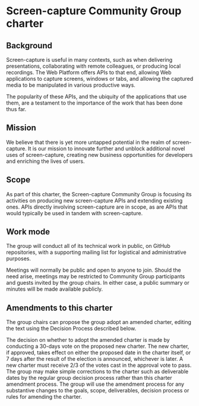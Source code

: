 # Screen-capture Community Group charter

## Background

Screen-capture is useful in many contexts, such as when delivering presentations, collaborating with remote colleagues,  or producing local recordings. The Web Platform offers APIs to that end, allowing Web applications to capture screens, windows or tabs, and allowing the captured media to be manipulated in various productive ways.

The popularity of these APIs, and the ubiquity of the applications that use them, are a testament to the importance of the work that has been done thus far.

## Mission

We believe that there is yet more untapped potential in the realm of screen-capture. It is our mission to innovate further and unblock additional novel uses of screen-capture, creating new business opportunities for developers and enriching the lives of users.

## Scope

As part of this charter, the Screen-capture Community Group is focusing its activities on producing new screen-capture APIs and extending existing ones. APIs directly involving screen-capture are in scope, as are APIs that would typically be used in tandem with screen-capture.

## Work mode

The group will conduct all of its technical work in public, on GitHub repositories, with a supporting mailing list for logistical and administrative purposes.

Meetings will normally be public and open to anyone to join. Should the need arise, meetings may be restricted to Community Group participants and guests invited by the group chairs. In either case, a public summary or minutes will be made available publicly.

## Amendments to this charter
The group chairs can propose the group adopt an amended charter, editing the text using the Decision Process described below.

The decision on whether to adopt the amended charter is made by conducting a 30-days vote on the proposed new charter. The new charter, if approved, takes effect on either the proposed date in the charter itself, or 7 days after the result of the election is announced, whichever is later. A new charter must receive 2/3 of the votes cast in the approval vote to pass. The group may make simple corrections to the charter such as deliverable dates by the regular group decision process rather than this charter amendment process. The group will use the amendment process for any substantive changes to the goals, scope, deliverables, decision process or rules for amending the charter.
